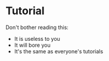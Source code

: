# Tutorial

Don't bother reading this:
-  It is useless to you
-  It will bore you
-  It's the same as everyone's tutorials
